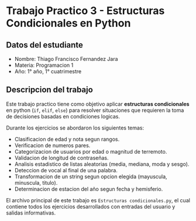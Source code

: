 # Trabajo Practico 3 - Estructuras Condicionales en Python

## Datos del estudiante

- Nombre: Thiago Francisco Fernandez Jara  
- Materia: Programacion 1  
- Año: 1° año, 1° cuatrimestre

## Descripcion del trabajo

Este trabajo practico tiene como objetivo aplicar **estructuras condicionales** en python (`if`, `elif`, `else`) para resolver situaciones que requieren la toma de decisiones basadas en condiciones logicas.

Durante los ejercicios se abordaron los siguientes temas:

- Clasificacion de edad y nota segun rangos.
- Verificacion de numeros pares.
- Categorizacion de usuarios por edad o magnitud de terremoto.
- Validacion de longitud de contraseñas.
- Analisis estadistico de listas aleatorias (media, mediana, moda y sesgo).
- Deteccion de vocal al final de una palabra.
- Transformacion de un string segun opcion elegida (mayuscula, minuscula, titulo).
- Determinacion de estacion del año segun fecha y hemisferio.

El archivo principal de este trabajo es `Estructuras condicionales.py`, el cual contiene todos los ejercicios desarrollados con entradas del usuario y salidas informativas.
